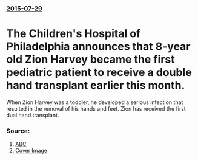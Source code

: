 ### [2015-07-29](/news/2015/07/29/index.md)

# The Children's Hospital of Philadelphia announces that 8-year old Zion Harvey became the first pediatric patient to receive a double hand transplant earlier this month. 

When Zion Harvey was a toddler, he developed a serious infection that resulted in the removal of his hands and feet. Zion has received the first dual hand transplant.


### Source:

1. [ABC](http://abcnews.go.com/Health/maryland-boy-makes-history-1st-dual-hand-transplant/story?id=32747248)
1. [Cover Image](http://a.abcnews.com/images/US/AP_Zion_Harvey_ml_150729_16x9_992.jpg)
